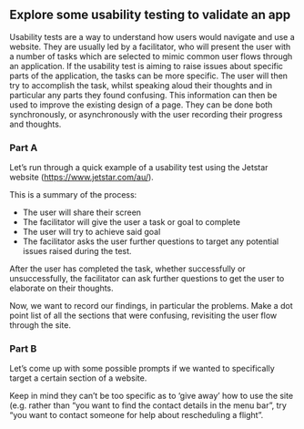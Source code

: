 ## Explore some usability testing to validate an app

Usability tests are a way to understand how users would navigate and use a website. They are usually led by a facilitator, who will present the user with a number of tasks which are selected to mimic common user flows through an application. If the usability test is aiming to raise issues about specific parts of the application, the tasks can be more specific. The user will then try to accomplish the task, whilst speaking aloud their thoughts and in particular any parts they found confusing. This information can then be used to improve the existing design of a page. They can be done both synchronously, or asynchronously with the user recording their progress and thoughts.

### Part A

Let’s run through a quick example of a usability test using the Jetstar website (https://www.jetstar.com/au/).

This is a summary of the process:
* The user will share their screen
* The facilitator will give the user a task or goal to complete
* The user will try to achieve said goal
* The facilitator asks the user further questions to target any potential issues raised during the test.

After the user has completed the task, whether successfully or unsuccessfully, the facilitator can ask further questions to get the user to elaborate on their thoughts.

Now, we want to record our findings, in particular the problems. Make a dot point list of all the sections that were confusing, revisiting the user flow through the site.

### Part B

Let’s come up with some possible prompts if we wanted to specifically target a certain section of a website. 

Keep in mind they can’t be too specific as to ‘give away’ how to use the site (e.g. rather than “you want to find the contact details in the menu bar”, try “you want to contact someone for help about rescheduling a flight”.
